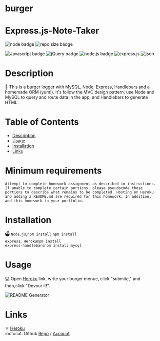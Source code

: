 # burger

# Express.js-Note-Taker

  ![node badge](https://img.shields.io/badge/node-v12.19.0-green.svg)
  ![repo size badge](https://img.shields.io/badge/reposize-57KB-blue.svg)

  ![Javascript badge](https://img.shields.io/badge/JavaScript-yellow.svg)
  ![jQuery badge](https://img.shields.io/badge/jQuery-blue.svg)
  ![node.js badge](https://img.shields.io/badge/node.js-green.svg)
  ![express.js](https://img.shields.io/badge/express.js-red.svg)
  ![json](https://img.shields.io/badge/json-orange.svg)

 
  
  
  # Description
  📝 This is a burger logger with MySQL, Node, Express, Handlebars and a homemade ORM (yum!). It's follow the MVC design pattern; use Node and MySQL to query and route data in the app, and Handlebars to generate HTML.
 

  # Table of Contents
  - [Description](#description)
  - [Usage](#usage)
  - [Installation](#installation)
  - [Links](#links)

# Minimum requirements
```
Attempt to complete homework assignment as described in instructions. If unable to complete certain portions, please pseudocode these portions to describe what remains to be completed. Hosting on Heroku and adding a README.md are required for this homework. In addition, add this homework to your portfolio.
```

# Installation
🗳 <code>Node.js</code>,<code>npm install</code>,<code>npm install express</code>,<code> Heroku</code><code>npm install express-handlebars</code><code>npm install mysql</code>

# Usage
💻 Open [Heroku](https://burger--handlebars.herokuapp.com/burgers) link, write your burger menue, click "submite," and then,click "Devour it!".  

![README Generator](public/assets/burger) 
  
# Links
:atom_symbol: [Heroku](https://burger--handlebars.herokuapp.com/burgers)<br />
:octocat: Github [Repo](https://github.com/jmorris107/burger) / [Account](https://github.com/)<br />
<br />
  